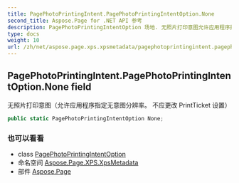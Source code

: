 ```yaml
---
title: PagePhotoPrintingIntent.PagePhotoPrintingIntentOption.None
second_title: Aspose.Page for .NET API 参考
description: PagePhotoPrintingIntentOption 场地. 无照片打印意图允许应用程序指定无意图分辨率 不应更改 PrintTicket 设置
type: docs
weight: 10
url: /zh/net/aspose.page.xps.xpsmetadata/pagephotoprintingintent.pagephotoprintingintentoption/none/
---
```

## PagePhotoPrintingIntent.PagePhotoPrintingIntentOption.None field

无照片打印意图（允许应用程序指定无意图分辨率。 不应更改 PrintTicket 设置）

```csharp
public static PagePhotoPrintingIntentOption None;
```

### 也可以看看

* class [PagePhotoPrintingIntentOption](../)
* 命名空间 [Aspose.Page.XPS.XpsMetadata](../../pagephotoprintingintent.pagephotoprintingintentoption/)
* 部件 [Aspose.Page](../../../)


